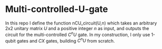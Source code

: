 # Multi-controlled-U-gate
In this repo I define the function nCU_circuit(U,n) which takes an arbitrary 2x2 unitary matrix $U$ and a positive integer $n$ as input, and outputs the circuit for the multi-controlled $C^nU$ gate. In my construction, I only use 1-qubit gates and $CX$ gates, building $C^nU$ from scratch. 

